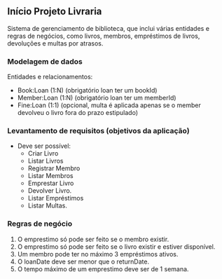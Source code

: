 ## Início Projeto Livraria

Sistema de gerenciamento de biblioteca, que inclui várias entidades e regras de negócios, como livros, membros, empréstimos de livros, devoluções e multas por atrasos.

### Modelagem de dados

Entidades e relacionamentos:

- Book:Loan (1:N) (obrigatório loan ter um bookId)
- Member:Loan (1:N) (obrigatório loan ter um memberId)
- Fine:Loan (1:1) (opcional, multa é aplicada apenas se o member devolveu o livro fora do prazo estipulado)

### Levantamento de requisitos (objetivos da aplicação)

- Deve ser possível:
  - Criar Livro
  - Listar Livros
  - Registrar Membro
  - Listar Membros
  - Emprestar Livro
  - Devolver Livro.
  - Listar Empréstimos
  - Listar Multas.

### Regras de negócio

1. O emprestimo só pode ser feito se o membro existir.
2. O emprestimo só pode ser feito se o livro existir e estiver disponível.
3. Um membro pode ter no máximo 3 empréstimos ativos.
4. O loanDate deve ser menor que o returnDate.
5. O tempo máximo de um emprestimo deve ser de 1 semana.
